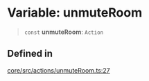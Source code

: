 # Variable: unmuteRoom

> `const` **unmuteRoom**: `Action`

## Defined in

[core/src/actions/unmuteRoom.ts:27](https://github.com/ai16z/eliza/blob/d62ba1b3bd238d14ac669409dda20e8446e34da9/core/src/actions/unmuteRoom.ts#L27)

